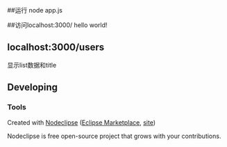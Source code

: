 ##运行   node app.js

##访问localhost:3000/
hello world!



## localhost:3000/users

 显示list数据和title



## Developing



### Tools

Created with [Nodeclipse](https://github.com/Nodeclipse/nodeclipse-1)
 ([Eclipse Marketplace](http://marketplace.eclipse.org/content/nodeclipse), [site](http://www.nodeclipse.org))   

Nodeclipse is free open-source project that grows with your contributions.
